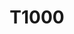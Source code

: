 ---
title: 'T1000'
'description': "Format de carte qui se glisse facilement en poche. Equipé d'un capteur de température."
'image': 't1000.jpeg'

links:
  - title: 'Acheter sur AliExpress'
    url: 'https://www.aliexpress.us/item/1005007474293141.html?gatewayAdapt=4itemAdapt'
---
